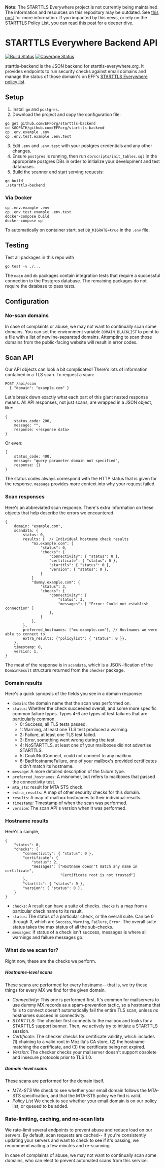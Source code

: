 **Note:** The STARTTLS Everywhere project is not currently being maintained. The information and resources on this repository may be outdated. See [this post](https://www.eff.org/deeplinks/2020/04/winding-down-starttls-everywhere-project-and-future-secure-email) for more information. If you impacted by this news, or rely on the STARTTLS Policy List, you can [read this post](https://www.eff.org/deeplinks/2020/04/technical-deep-dive-winding-down-starttls-policy-list) for a deeper dive.

# STARTTLS Everywhere Backend API

[![Build Status](https://travis-ci.com/EFForg/starttls-backend.svg?branch=master)](https://travis-ci.org/EFForg/starttls-backend)
[![Coverage Status](https://coveralls.io/repos/github/EFForg/starttls-backend/badge.svg?branch=master)](https://coveralls.io/github/EFForg/starttls-backend?branch=master)

starttls-backend is the JSON backend for starttls-everywhere.org. It provides endpoints to run security checks against email domains and manage the status of those domain's on EFF's [STARTTLS Everywhere policy list](https://github.com/EFForg/starttls-everywhere).

## Setup
1. Install `go` and `postgres`.
2. Download the project and copy the configuration file:
```
go get github.com/EFForg/starttls-backend
cd $GOPATH/github.com/EFForg/starttls-backend
cp .env.example .env
cp .env.test.example .env.test
```
3. Edit `.env` and `.env.test` with your postgres credentials and any other changes.
4. Ensure `postgres` is running, then run `db/scripts/init_tables.sql` in the appropriate postgres DBs in order to initialize your development and test databases.
5. Build the scanner and start serving requests:
```
go build
./starttls-backend
```

### Via Docker
```
cp .env.example .env
cp .env.test.example .env.test
docker-compose build
docker-compose up
```

To automatically on container start, set `DB_MIGRATE=true` in the `.env` file.

## Testing

Test all packages in this repo with
```
go test -v ./...
```

The `main` and `db` packages contain integration tests that require a successful connection to the Postgres database. The remaining packages do not require the database to pass tests.

## Configuration

### No-scan domains
In case of complaints or abuse, we may not want to continually scan some domains. You can set the environment variable `DOMAIN_BLACKLIST` to point to a file with a list of newline-separated domains. Attempting to scan those domains from the public-facing website will result in error codes.

## Scan API

Our API objects can look a bit complicated! There's lots of information contained in a TLS scan.
To request a scan:
```
POST /api/scan
  { "domain": "example.com" }
```

Let's break down exactly what each part of this giant nested response means. All API responses, not just scans, are wrapped in a JSON object, like:
```
{
    status_code: 200,
    message: "",
    response: <response data>
}
```
Or even:
```
{
    status_code: 400,
    message: "query parameter domain not specified",
    response: {}
}
```
The status codes always correspond with the HTTP status that is given for the response. `message` provides more context into why your request failed.

### Scan responses

Here's an abbreviated scan response. There's extra information on these objects that help
describe the errors we encountered.
```
{
    domain: "example.com",
    scandata: {
        status: 0,
        results: {  // Individual hostname check results
            "mx.example.com": {
                "status": 0,
                "checks": {
                    "connectivity": { "status": 0 },
                    "certificate": { "status": 0 },
                    "starttls": { "status": 0 },
                    "version": { "status": 0 },
                }
            }
            "dummy.example.com": {
                "status": 3,
                "checks": {
                    "connectivity": {
                        "status": 3,
                        "messages": [ "Error: Could not establish connection" ]
                    },
                }
            },
        },
        preferred_hostnames: ["mx.example.com"], // Hostnames we were able to connect to
        extra_results: {"policylist": { "status": 0 }},
    },
    timestamp: 0,
    version: 1,
}
```

The meat of the response is in `scandata`, which is a JSON-ification of the `DomainResult` structure returned from the `checker` package.

### Domain results

Here's a quick synopsis of the fields you see in a domain response:

 - `domain`: the domain name that the scan was performed on.
 - `status`: Whether the check succeeded overall, and some more specific common failure types. Types 4-6 are types of test failures that are particularly common.
    - 0: Success, all TLS tests passed.
    - 1: Warning, at least one TLS test produced a warning.
    - 2: Failure, at least one TLS test failed.
    - 3: Error, something went wrong during the test.
    - 4: NoSTARTTLS, at least one of your mailboxes did not advertise STARTTLS.
    - 5: CouldNotConnect, could not connect to any mailbox.
    - 6: BadHostnameFailure, one of your mailbox's provided certificates didn't match its hostname.
 - `message`: A more detailed description of the failure type.
 - `preferred_hostnames`: A misnomer, but refers to mailboxes that passed the connectivity test.
 - `mta_sts`: result for MTA STS check.
 - `extra_results`: A map of other security checks for this domain.
 - `results`: A map of mailbox hostnames to their individual results.
 - `timestamp`: Timestamp of when the scan was performed.
 - `version`: The scan API's version when it was performed.

### Hostname results

Here's a sample, 
```
{
    "status": 0,
    "checks": {
        "connectivity": { "status": 0 },
        "certificate": {
            "status": 2,
            "messages": ["Hostname doesn't match any name in certificate",
                         "Certificate root is not trusted"]
        },
        "starttls": { "status": 0 },
        "version": { "status": 0 },
    }
}
```

 - `checks`: A result can have a suite of checks. `checks` is a map from a particular check name to its result.
 - `status`: The status of a particular check, or the overall suite. Can be 0 through 3, which are `Success`, `Warning`, `Failure`, `Error`. The overall suite status takes the max status of all the sub-checks.
 - `messages`: If status of a check isn't success, messages is where all warnings and failure messages go.

### What do we scan for?

Right now, these are the checks we perform.

##### Hostname-level scans
These scans are performed for every hostname-- that is, we try these things for every MX we find for the given domain.

 * *Connectivity*: This one is performed first. It's common for mailservers to use dummy MX records as a spam-prevention tactic, so a hostname that fails to connect doesn't automatically fail the entire TLS scan, unless *no* hostnames succeed in connectivity.
 * *STARTTLS*: The checker first connects to the mailbox and looks for a STARTTLS support banner. Then, we actively try to initiate a STARTTLS session.
 * *Certificate*: The checker checks for certificate validity, which includes (1) chaining to a valid root in Mozilla's CA store, (2) the hostname matching the certificate, and (3) the certificate being not expired.
 * *Version*: The checker checks your mailserver doesn't support obsolete and insecure protocols prior to TLS 1.0.

##### Domain-level scans
These scans are performed for the domain itself.

 * *MTA-STS* We check to see whether your email domain follows the MTA-STS specification, and that the MTA-STS policy we find is valid.
 * *Policy List* We check to see whether your email domain is on our policy list, or queued to be added.

### Rate-limiting, caching, and no-scan lists

We rate-limit several endpoints to prevent abuse and reduce load on our servers. By default, scan requests are cached-- if you're consistently updating your servers and want to check to see if it's passing, we recommend waiting a few minutes and re-scanning.

In case of complaints of abuse, we may not want to continually scan some domains, who can elect to prevent automated scans from this service.
